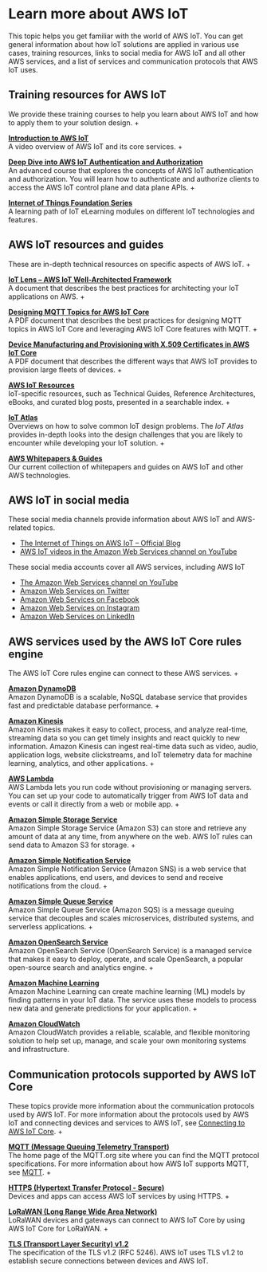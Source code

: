 # Learn more about AWS IoT<a name="aws-iot-learn-more"></a>

This topic helps you get familiar with the world of AWS IoT\. You can get general information about how IoT solutions are applied in various use cases, training resources, links to social media for AWS IoT and all other AWS services, and a list of services and communication protocols that AWS IoT uses\. 

## Training resources for AWS IoT<a name="aws-iot-learn-more-training"></a>

We provide these training courses to help you learn about AWS IoT and how to apply them to your solution design\.
+ 

**[Introduction to AWS IoT](https://www.aws.training/learningobject/video?id=16505)**  
A video overview of AWS IoT and its core services\.
+ 

**[Deep Dive into AWS IoT Authentication and Authorization](https://www.aws.training/Details/Curriculum?id=42335)**  
An advanced course that explores the concepts of AWS IoT authentication and authorization\. You will learn how to authenticate and authorize clients to access the AWS IoT control plane and data plane APIs\.
+ 

**[Internet of Things Foundation Series](https://www.aws.training/LearningLibrary?filters=classification%3A25)**  
A learning path of IoT eLearning modules on different IoT technologies and features\.

## AWS IoT resources and guides<a name="aws-iot-learn-more-wp"></a>

These are in\-depth technical resources on specific aspects of AWS IoT\.
+ 

**[IoT Lens – AWS IoT Well\-Architected Framework](https://docs.aws.amazon.com/wellarchitected/latest/iot-lens/welcome.html)**  
A document that describes the best practices for architecting your IoT applications on AWS\.
+ 

**[Designing MQTT Topics for AWS IoT Core](https://d1.awsstatic.com/whitepapers/Designing_MQTT_Topics_for_AWS_IoT_Core.pdf)**  
A PDF document that describes the best practices for designing MQTT topics in AWS IoT Core and leveraging AWS IoT Core features with MQTT\.
+ 

**[Device Manufacturing and Provisioning with X\.509 Certificates in AWS IoT Core](https://d1.awsstatic.com/whitepapers/device-manufacturing-provisioning.pdf)**  
A PDF document that describes the different ways that AWS IoT provides to provision large fleets of devices\.
+ 

**[AWS IoT Resources](https://aws.amazon.com/iot/resources/)**  
IoT\-specific resources, such as Technical Guides, Reference Architectures, eBooks, and curated blog posts, presented in a searchable index\.
+ 

**[IoT Atlas](https://iotatlas.net)**  
Overviews on how to solve common IoT design problems\. The *IoT Atlas* provides in\-depth looks into the design challenges that you are likely to encounter while developing your IoT solution\.
+ 

**[AWS Whitepapers & Guides](https://aws.amazon.com/whitepapers/?whitepapers-main.sort-by=item.additionalFields.sortDate&whitepapers-main.sort-order=desc&awsf.whitepapers-category=categories%23iot)**  
Our current collection of whitepapers and guides on AWS IoT and other AWS technologies\.

## AWS IoT in social media<a name="aws-iot-learn-more-social"></a>

These social media channels provide information about AWS IoT and AWS\-related topics\.
+ [The Internet of Things on AWS IoT – Official Blog](https://aws.amazon.com/blogs/iot/)
+ [AWS IoT videos in the Amazon Web Services channel on YouTube](https://www.youtube.com/user/AmazonWebServices/search?query=IoT)

These social media accounts cover all AWS services, including AWS IoT
+ [The Amazon Web Services channel on YouTube](https://www.youtube.com/user/AmazonWebServices/)
+ [Amazon Web Services on Twitter](https://twitter.com/awscloud)
+ [Amazon Web Services on Facebook](https://www.facebook.com/amazonwebservices/)
+ [Amazon Web Services on Instagram](https://www.instagram.com/amazonwebservices/)
+ [Amazon Web Services on LinkedIn](https://www.linkedin.com/company/amazon-web-services/)

## AWS services used by the AWS IoT Core rules engine<a name="aws-iot-learn-more-server"></a>

The AWS IoT Core rules engine can connect to these AWS services\.
+ 

**[Amazon DynamoDB](https://docs.aws.amazon.com/dynamodb/)**  
Amazon DynamoDB is a scalable, NoSQL database service that provides fast and predictable database performance\. 
+ 

**[Amazon Kinesis](https://docs.aws.amazon.com/kinesis/)**  
Amazon Kinesis makes it easy to collect, process, and analyze real\-time, streaming data so you can get timely insights and react quickly to new information\. Amazon Kinesis can ingest real\-time data such as video, audio, application logs, website clickstreams, and IoT telemetry data for machine learning, analytics, and other applications\.
+ 

**[AWS Lambda](https://docs.aws.amazon.com/lambda/)**  
AWS Lambda lets you run code without provisioning or managing servers\. You can set up your code to automatically trigger from AWS IoT data and events or call it directly from a web or mobile app\. 
+ 

**[Amazon Simple Storage Service](https://docs.aws.amazon.com/s3/)**  
Amazon Simple Storage Service \(Amazon S3\) can store and retrieve any amount of data at any time, from anywhere on the web\. AWS IoT rules can send data to Amazon S3 for storage\.
+ 

**[Amazon Simple Notification Service](https://docs.aws.amazon.com/sns/)**  
Amazon Simple Notification Service \(Amazon SNS\) is a web service that enables applications, end users, and devices to send and receive notifications from the cloud\.
+ 

**[Amazon Simple Queue Service](https://docs.aws.amazon.com/sqs/)**  
Amazon Simple Queue Service \(Amazon SQS\) is a message queuing service that decouples and scales microservices, distributed systems, and serverless applications\.
+ 

**[Amazon OpenSearch Service](https://docs.aws.amazon.com/elasticsearch-service/)**  
Amazon OpenSearch Service \(OpenSearch Service\) is a managed service that makes it easy to deploy, operate, and scale OpenSearch, a popular open\-source search and analytics engine\.
+ 

**[Amazon Machine Learning](https://docs.aws.amazon.com/machine-learning/)**  
Amazon Machine Learning can create machine learning \(ML\) models by finding patterns in your IoT data\. The service uses these models to process new data and generate predictions for your application\.
+ 

**[Amazon CloudWatch](https://docs.aws.amazon.com/cloudwatch/)**  
Amazon CloudWatch provides a reliable, scalable, and flexible monitoring solution to help set up, manage, and scale your own monitoring systems and infrastructure\.

## Communication protocols supported by AWS IoT Core<a name="aws-iot-learn-more-protocol"></a>

These topics provide more information about the communication protocols used by AWS IoT\. For more information about the protocols used by AWS IoT and connecting devices and services to AWS IoT, see [Connecting to AWS IoT Core](connect-to-iot.md)\.
+ 

**[MQTT \(Message Queuing Telemetry Transport\)](http://mqtt.org/)**  
The home page of the MQTT\.org site where you can find the MQTT protocol specifications\. For more information about how AWS IoT supports MQTT, see [MQTT](mqtt.md)\.
+ 

**[HTTPS \(Hypertext Transfer Protocol \- Secure\) ](https://tools.ietf.org/html/rfc2616)**  
Devices and apps can access AWS IoT services by using HTTPS\.
+ 

**[LoRaWAN \(Long Range Wide Area Network\)](https://lora-alliance.org/about-lorawan)**  
LoRaWAN devices and gateways can connect to AWS IoT Core by using AWS IoT Core for LoRaWAN\.
+ 

**[TLS \(Transport Layer Security\) v1\.2](https://tools.ietf.org/html/rfc5246)**  
The specification of the TLS v1\.2 \(RFC 5246\)\. AWS IoT uses TLS v1\.2 to establish secure connections between devices and AWS IoT\. 
